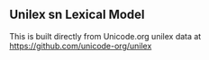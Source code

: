 Unilex sn Lexical Model
----------------------

This is built directly from Unicode.org unilex data at
https://github.com/unicode-org/unilex
